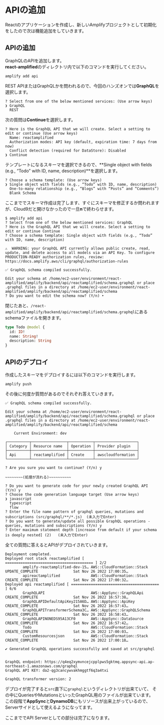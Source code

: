 # APIの追加
Reactのアプリケーションを作成し、新しいAmplifyプロジェクトとして初期化をしたので次は機能追加をしていきます。

## APIの追加
GraphQLのAPIを追加します。  
**react-amplified**のディレクトリ内で以下のコマンドを実行してください。  

```
amplify add api
```

REST APIまたはGraphQLかを問われるので、今回のハンズオンでは**GraphQL**を選択します。  
```
? Select from one of the below mentioned services: (Use arrow keys)
❯ GraphQL 
  REST 
```

次の質問は**Continue**を選択します。  
```
? Here is the GraphQL API that we will create. Select a setting to edit or continue (Use arrow keys)
  Name: reactamplified 
  Authorization modes: API key (default, expiration time: 7 days from now) 
  Conflict detection (required for DataStore): Disabled 
❯ Continue 
```

テンプレートになるスキーマを選択できるので、**Single object with fields (e.g., “Todo” with ID, name, description)**を選択します。  
```
? Choose a schema template: (Use arrow keys)
❯ Single object with fields (e.g., “Todo” with ID, name, description) 
  One-to-many relationship (e.g., “Blogs” with “Posts” and “Comments”) 
  Blank Schema 
```

ここまででスキーマ作成は完了します、すぐにスキーマを修正するか問われますが、Cloud9だと開けなかったので一旦**n**で終わらせます。

```
$ amplify add api
? Select from one of the below mentioned services: GraphQL
? Here is the GraphQL API that we will create. Select a setting to edit or continue Continue
? Choose a schema template: Single object with fields (e.g., “Todo” with ID, name, description)

⚠️  WARNING: your GraphQL API currently allows public create, read, update, and delete access to all models via an API Key. To configure PRODUCTION-READY authorization rules, review: https://docs.amplify.aws/cli/graphql/authorization-rules

✅ GraphQL schema compiled successfully.

Edit your schema at /home/ec2-user/environment/react-amplified/amplify/backend/api/reactamplified/schema.graphql or place .graphql files in a directory at /home/ec2-user/environment/react-amplified/amplify/backend/api/reactamplified/schema
? Do you want to edit the schema now? (Y/n) ‣ 
```

閉じたあと、`/react-amplified/amplify/backend/api/reactamplified/schema.graphql`にあるschemaファイルを開きます。

```schema.graphql
type Todo @model {
  id: ID!
  name: String!
  description: String
}
```


## APIのデプロイ
作成したスキーマをデプロイするには以下のコマンドを実行します。

```
amplify push
```

その後に何度か質問があるのでそれぞれ答えていきます。  

```
✅ GraphQL schema compiled successfully.

Edit your schema at /home/ec2-user/environment/react-amplified/amplify/backend/api/reactamplified/schema.graphql or place .graphql files in a directory at /home/ec2-user/environment/react-amplified/amplify/backend/api/reactamplified/schema

    Current Environment: dev
    
┌──────────┬────────────────┬───────────┬───────────────────┐
│ Category │ Resource name  │ Operation │ Provider plugin   │
├──────────┼────────────────┼───────────┼───────────────────┤
│ Api      │ reactamplified │ Create    │ awscloudformation │
└──────────┴────────────────┴───────────┴───────────────────┘

? Are you sure you want to continue? (Y/n) y

~~~~~~~~(処理が流れる)~~~~~~~~~~

? Do you want to generate code for your newly created GraphQL API (Y/n) y
? Choose the code generation language target (Use arrow keys)
❯ javascript 
  typescript 
  flow 
? Enter the file name pattern of graphql queries, mutations and subscriptions (src/graphql/**/*.js)  (未入力でEnter)
? Do you want to generate/update all possible GraphQL operations - queries, mutations and subscriptions (Y/n) y 
? Enter maximum statement depth [increase from default if your schema is deeply nested] (2)   (未入力でEnter)
```

全ての質問に答えるとAPIがデプロイされていきます。  

```
Deployment completed.
Deployed root stack reactamplified [ ======================================== ] 2/2
        amplify-reactamplified-dev-15… AWS::CloudFormation::Stack     UPDATE_COMPLETE                Sat Nov 26 2022 17:00:35…     
        apireactamplified              AWS::CloudFormation::Stack     CREATE_COMPLETE                Sat Nov 26 2022 17:00:32…     
Deployed api reactamplified [ ======================================== ] 6/6
        GraphQLAPI                     AWS::AppSync::GraphQLApi       CREATE_COMPLETE                Sat Nov 26 2022 16:57:38…     
        GraphQLAPIDefaultApiKey215A6D… AWS::AppSync::ApiKey           CREATE_COMPLETE                Sat Nov 26 2022 16:57:43…     
        GraphQLAPITransformerSchema3C… AWS::AppSync::GraphQLSchema    CREATE_COMPLETE                Sat Nov 26 2022 16:58:43…     
        GraphQLAPINONEDS95A13CF0       AWS::AppSync::DataSource       CREATE_COMPLETE                Sat Nov 26 2022 16:57:42…     
        Todo                           AWS::CloudFormation::Stack     CREATE_COMPLETE                Sat Nov 26 2022 17:00:03…     
        CustomResourcesjson            AWS::CloudFormation::Stack     CREATE_COMPLETE                Sat Nov 26 2022 17:00:18…     

✔ Generated GraphQL operations successfully and saved at src/graphql


GraphQL endpoint: https://q4eq2xymvncejcpplpws5gktmq.appsync-api.ap-northeast-1.amazonaws.com/graphql
GraphQL API KEY: da2-qg3cancywvakhmggtf6q3a4txi

GraphQL transformer version: 2

```

デプロイが完了すると`src`直下に`graphql`というディレクトリが出来ていて、 その中にQueriesやMutationsといったGraphQL用のファイルが出来ています。  
この段階で**AppSync**と**DynamoDB**にもリソースが出来上がっているので、Serverサイドとして使えるようになってます。  

ここまででAPI Serverとしての部分は完了になります。